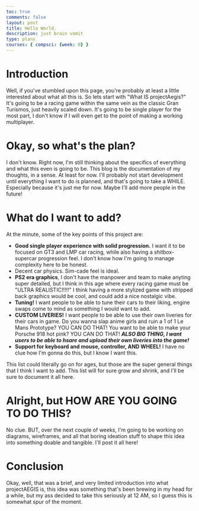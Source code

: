 ```yaml
---
toc: true
comments: false
layout: post
title: Hello World.
description: just brain vomit
type: plans
courses: { compsci: {week: 0} }
---
```


# Introduction
Well, if you've stumbled upon this page, you're probably at least a little interested about what all this is. So lets start with "What IS projectAegis?" It's going to be a racing game within the same vein as the classic Gran Turismos, just heavily scaled down. It's going to be single player for the most part, I don't know if I will even get to the point of making a working multiplayer.

# Okay, so what's the plan?
I don't know. Right now, I'm still thinking about the specifics of everything and what this even is going to be. This blog is the documentation of my thoughts, in a sense. At least for now. I'll probably not start development until everything I want to do is planned, and that's going to take a WHILE. Especially because it's just me for now. Maybe I'll add more people in the future!

# What do I want to add?
At the minute, some of the key points of this project are:
- __Good single player experience with solid progression.__ I want it to be focused on GT3 and LMP car racing, while also having a shitbox-supercar progression feel. I don't know how I'm going to manage complexity here to be honest. 
- Decent car physics. Sim-cade feel is ideal.
- __PS2 era graphics__, I don't have the manpower and team to make anyting super detailed, but I think in this age where every racing game must be "ULTRA REALISTIC!!!!!" I think having a more stylized game with stripped back graphics would be cool, and could add a nice nostalgic vibe.
- __Tuning!__ I want people to be able to tune their cars to their liking, engine swaps come to mind as something I would want to add. 
- __CUSTOM LIVERIES!__ I want people to be able to use their own liveries for their cars in game. Do you wanna slap anime girls and ruin a 1 of 1 Le Mans Prototype? YOU CAN DO THAT! You want to be able to make your Porsche 918 hot pink? YOU CAN DO THAT! ***ALSO BIG THING, I want users to be able to hsare and upload their own liveries into the game!***
- __Support for keyboard and mouse, controller, AND WHEEL!__ I have no clue how I'm gonna do this, but I know I want this.

This list could literally go on for ages, but those are the super general things that I think I want to add. This list will for sure grow and shrink, and I'll be sure to document it all here.

# Alright, but HOW ARE YOU GOING TO DO THIS?
No clue. BUT, over the next couple of weeks, I'm going to be working on diagrams, wireframes, and all that boring ideation stuff to shape this idea into something doable and tangible. I'll post it all here! 

# Conclusion
Okay, well, that was a brief, and very limited introduction into what projectAEGIS is, this idea was something that's been brewing in my head for a while, but my ass decided to take this seriously at 12 AM, so I guess this is somewhat spur of the moment.
